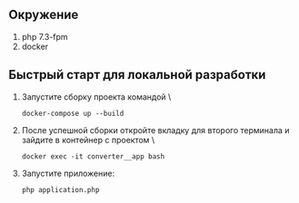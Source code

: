 ## Окружение
1. php 7.3-fpm
2. docker


## Быстрый старт для локальной разработки

1. Запустите сборку проекта командой \

   `docker-compose up --build`

2. После успешной сборки откройте вкладку для второго терминала и зайдите в контейнер с проектом \

   `docker exec -it converter__app bash`

3. Запустите приложение:

   `php application.php`
